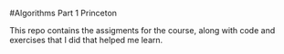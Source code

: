 #Algorithms Part 1 Princeton 

This repo contains the assigments for the course, along with code and exercises that I did that helped me learn.
